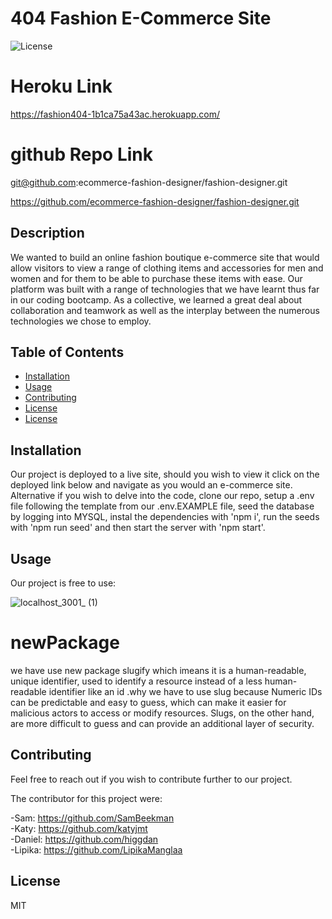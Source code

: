 
# 404 Fashion E-Commerce Site

![License](https://img.shields.io/badge/License-MIT-blue)

# Heroku Link
https://fashion404-1b1ca75a43ac.herokuapp.com/

# github Repo Link
git@github.com:ecommerce-fashion-designer/fashion-designer.git

https://github.com/ecommerce-fashion-designer/fashion-designer.git

## Description

We wanted to build an online fashion boutique e-commerce site that would allow visitors to view a range of clothing items and accessories for men and women and for them to be able to purchase these items with ease. Our platform was built with a range of technologies that we have learnt thus far in our coding bootcamp. As a collective, we learned a great deal about collaboration and teamwork as well as the interplay between the numerous technologies we chose to employ.


## Table of Contents
- [Installation](#Installation)
- [Usage](#Usage)
- [Contributing](#Contributing)
- [License](#License)
- [License](#newPackage)


## Installation

Our project is deployed to a live site, should you wish to view it click on the deployed link below and navigate as you would an e-commerce site. Alternative if you wish to delve into the code, clone our repo, setup a .env file following the template from our .env.EXAMPLE file, seed the database by logging into MYSQL, instal the dependencies with 'npm i', run the seeds with 'npm run seed' and then start the server with 'npm start'.


## Usage

Our project is free to use:

![localhost_3001_ (1)](https://github.com/ecommerce-fashion-designer/fashion-designer/assets/131665093/a0f844fd-7399-44d0-a493-535534bf4898)



# newPackage
we have use new package slugify which imeans it is a human-readable, unique identifier, used to identify a resource instead of a less human-readable identifier like an id .why we have to use slug because
Numeric IDs can be predictable and easy to guess, which can make it easier for malicious actors to access or modify resources. Slugs, on the other hand, are more difficult to guess and can provide an additional layer of security.


## Contributing

Feel free to reach out if you wish to contribute further to our project. 

The contributor for this project were: 

-Sam: https://github.com/SamBeekman  
-Katy: https://github.com/katyjmt  
-Daniel: https://github.com/higgdan  
-Lipika: https://github.com/LipikaManglaa  

## License

MIT

